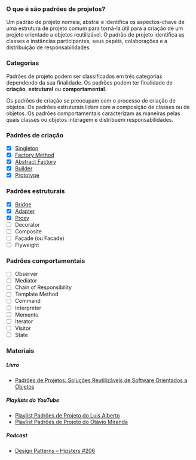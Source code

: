 ### O que é são padrões de projetos?
Um padrão de projeto nomeia, abstrai e identifica os aspectos-chave de uma
estrutura de projeto comum para torná-la útil para a criação de um projeto orientado
a objetos reutilizável. O padrão de projeto identifica as classes e instâncias participantes, seus papéis, colaborações e a distribuição de responsabilidades.

### Categorias
Padrões de projeto podem ser classificados em três categorias dependendo da sua  finalidade. Os padrões podem ter finalidade de **criação**, **estrutural** ou **comportamental**. 

Os padrões de criação se preocupam com o processo de criação de objetos. Os padrões estruturais lidam com a composição de classes ou de objetos. Os padrões comportamentais caracterizam as maneiras pelas quais classes ou objetos interagem e distribuem responsabilidades.

### Padrões de criação 
- [x] [Singleton](java/src/creational/singleton)
- [x] [Factory Method](java/src/creational/factory)
- [x] [Abstract Factory](java/src/creational/abstractFactory)
- [x] [Builder](java/src/creational/builder)
- [x] [Prototype](java/src/creational/prototype)

### Padrões estruturais
- [x] [Bridge](java/src/structural/bridge)
- [x] [Adapter](java/src/structural/adapter)
- [x] [Proxy](java/src/structural/proxy)
- [ ] Decorator
- [ ] Composite
- [ ] Façade (ou Facade)
- [ ] Flyweight

### Padrões comportamentais
- [ ] Observer
- [ ] Mediator
- [ ] Chain of Responsibility
- [ ] Template Method
- [ ] Command
- [ ] Interpreter
- [ ] Memento
- [ ] Iterator
- [ ] Visitor
- [ ] State

### Materiais
##### Livro
* [Padrões de Projetos: Soluções Reutilizáveis de Software Orientados a Objetos](https://www.amazon.com.br/dp/B016N8RJUQ/ref=dp-kindle-redirect?_encoding=UTF8&btkr=1 "Compre na Amazon")

##### Playlists do YouTube
* [Playlist Padrões de Projeto do Luis Alberto](https://www.youtube.com/watch?v=RSQl4EK3Fw4&list=PLnOrFdw5rkTyDPr1yOW2H14Oq8u7IiDyP "Assista no Youtube")
* [Playlist Padrões de Projeto do Otávio Miranda](https://www.youtube.com/watch?v=MqddY6Ochkc&list=PLbIBj8vQhvm0VY5YrMrafWaQY2EnJ3j8H "Assita no YouTube")

##### Podcast
* [Design Patterns – Hipsters #206](https://hipsters.tech/design-patterns-hipsters-206/)

